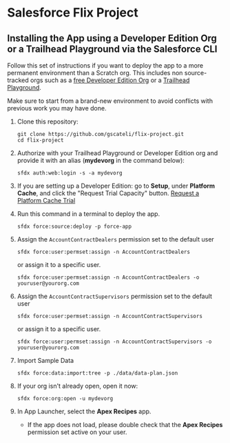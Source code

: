 # Salesforce Flix Project


## Installing the App using a Developer Edition Org or a Trailhead Playground via the Salesforce CLI

Follow this set of instructions if you want to deploy the app to a more permanent environment than a Scratch org.
This includes non source-tracked orgs such as a [free Developer Edition Org](https://developer.salesforce.com/signup) or a [Trailhead Playground](https://trailhead.salesforce.com/).

Make sure to start from a brand-new environment to avoid conflicts with previous work you may have done.

1. Clone this repository:

    ```
    git clone https://github.com/gscateli/flix-project.git
    cd flix-project
    ```

1. Authorize with your Trailhead Playground or Developer Edition org and provide it with an alias (**mydevorg** in the command below):

    ```
    sfdx auth:web:login -s -a mydevorg
    ```

1. If you are setting up a Developer Edition: go to **Setup**, under **Platform Cache**, and click the "Request Trial Capacity" button. [Request a Platform Cache Trial](https://help.salesforce.com/articleView?id=data_platform_cache_trial.htm&type=5)

1. Run this command in a terminal to deploy the app.

    ```
    sfdx force:source:deploy -p force-app
    ```

1. Assign the `AccountContractDealers` permission set to the default user

    ```
    sfdx force:user:permset:assign -n AccountContractDealers
    ```
    or assign it to a specific user.

    ```
    sfdx force:user:permset:assign -n AccountContractDealers -o youruser@yourorg.com
    ```

1. Assign the `AccountContractSupervisors` permission set to the default user

    ```
    sfdx force:user:permset:assign -n AccountContractSupervisors
    ```
    
    or assign it to a specific user.

    ```
    sfdx force:user:permset:assign -n AccountContractSupervisors -o youruser@yourorg.com
    ```

1. Import Sample Data

    ```
    sfdx force:data:import:tree -p ./data/data-plan.json
    ```

1. If your org isn't already open, open it now:

    ```
    sfdx force:org:open -u mydevorg
    ```

1. In App Launcher, select the **Apex Recipes** app.
    - If the app does not load, please double check that the **Apex Recipes** permission set active on your user.